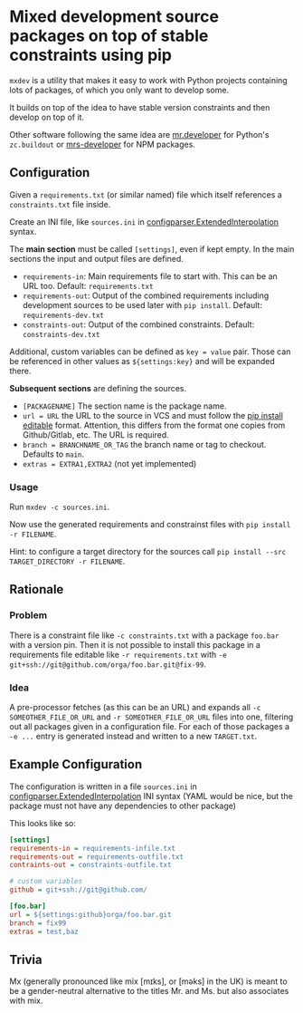 # Mixed development source packages on top of stable constraints using pip

`mxdev` is a utility that makes it easy to work with Python projects containing lots of packages, of which you only want to develop some.

It builds on top of the idea to have stable version constraints and then develop on top of it.

Other software following the same idea are [mr.developer](https://pypi.org/project/mr.developer/) for Python's ``zc.buildout`` or [mrs-developer](https://www.npmjs.com/package/mrs-developer) for NPM packages.

## Configuration

Given a `requirements.txt` (or similar named) file which itself references a `constraints.txt` file inside.

Create an INI file, like `sources.ini` in [configparser.ExtendedInterpolation](https://docs.python.org/3/library/configparser.html#configparser.ExtendedInterpolation) syntax.

The **main section** must be called `[settings]`, even if kept empty.
In the main sections the input and output files are defined.

- `requirements-in`: Main requirements file to start with. This can be an URL too. Default: `requirements.txt`
- `requirements-out`: Output of the combined requirements including development sources to be used later with `pip install`. Default: `requirements-dev.txt`
- `constraints-out`: Output of the combined constraints. Default: `constraints-dev.txt`

Additional, custom variables can be defined as `key = value` pair.
Those can be referenced in other values as `${settings:key}` and will be expanded there.

**Subsequent sections** are defining the sources.

- `[PACKAGENAME]` The section name is the package name.
- `url = URL` the URL to the source in VCS and must follow the [pip install editable](https://pip.pypa.io/en/stable/cli/pip_install/#local-project-installs) format. Attention, this differs from the format one copies from Github/Gitlab, etc. The URL is required.
- `branch = BRANCHNAME_OR_TAG` the branch name or tag to checkout. Defaults to `main`.
- `extras = EXTRA1,EXTRA2` (not yet implemented)

### Usage

Run `mxdev -c sources.ini`.

Now use the generated requirements and constrainst files with `pip install -r FILENAME`.

Hint: to configure a target directory for the sources call `pip install --src TARGET_DIRECTORY -r FILENAME`.

## Rationale

### Problem

There is a constraint file like `-c constraints.txt` with a package `foo.bar` with a version pin.
Then it is not possible to install this package in a requirements file editable like `-r requirements.txt` with `-e git+ssh://git@github.com/orga/foo.bar.git@fix-99`.

### Idea

A pre-processor fetches (as this can be an URL) and expands all `-c SOMEOTHER_FILE_OR_URL` and `-r SOMEOTHER_FILE_OR_URL` files into one, filtering out all packages given in a configuration file.
For each of those packages a `-e ...` entry is generated instead and written to a new `TARGET.txt`.

## Example Configuration

The configuration is written in a file `sources.ini` in [configparser.ExtendedInterpolation](https://docs.python.org/3/library/configparser.html#configparser.ExtendedInterpolation) INI syntax (YAML would be nice, but the package must not have any dependencies to other package)

This looks like so:

```INI
[settings]
requirements-in = requirements-infile.txt
requirements-out = requirements-outfile.txt
contraints-out = constraints-outfile.txt

# custom variables
github = git+ssh://git@github.com/

[foo.bar]
url = ${settings:github}orga/foo.bar.git
branch = fix99
extras = test,baz
```

## Trivia

Mx (generally pronounced like mix [mɪks], or [məks] in the UK) is meant to be a gender-neutral alternative to the titles Mr. and Ms. but also associates with mix.

